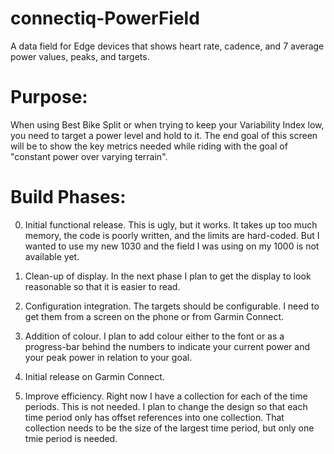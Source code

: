 # connectiq-PowerField
A data field for Edge devices that shows heart rate, cadence, and 7 average power values, peaks, and targets.



# Purpose:  

When using Best Bike Split or when trying to keep your Variability Index low, you need to target a power level and hold to it.  The end goal of this screen will be to show the key metrics needed while riding with the goal of "constant power over varying terrain".

# Build Phases:
0) Initial functional release.  This is ugly, but it works.  It takes up too much memory, the code is poorly written, and the limits are hard-coded.  But I wanted to use my new 1030 and the field I was using on my 1000 is not available yet. 

1) Clean-up of display.   In the next phase I plan to get the display to look reasonable so that it is easier to read.

2) Configuration integration.  The targets should be configurable.  I need to get them from a screen on the phone or from Garmin Connect.

3) Addition of colour.  I plan to add colour either to the font or as a progress-bar behind the numbers to indicate your current power and your peak power in relation to your goal.

4) Initial release on Garmin Connect.

5) Improve efficiency.  Right now I have a collection for each of the time periods.  This is not needed.  I plan to change the design so that each time period only has offset references into one collection.  That collection needs to be the size of the largest time period, but only one tmie period is needed.


